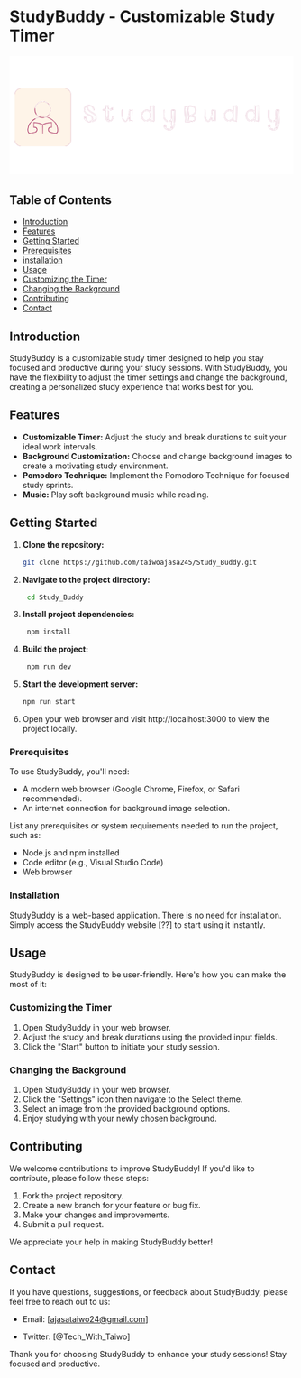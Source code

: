 # StudyBuddy - Customizable Study Timer

![StudyBuddy Background](/icon/logo.png)


## Table of Contents


- [Introduction](#introduction)
- [Features](#features)
- [Getting Started](#getting-started)
- [Prerequisites](#prerequisites)
- [installation](#installation)
- [Usage](#usage)
- [Customizing the Timer](#CustomizingtheTimer)
- [Changing the Background](#ChangingtheBackground)
- [Contributing](#contributing)
- [Contact](#Contact)
<!-- - [License](#license) -->

## Introduction

StudyBuddy is a customizable study timer designed to help you stay focused and productive during your study sessions. With StudyBuddy, you have the flexibility to adjust the timer settings and change the background, creating a personalized study experience that works best for you.

## Features

- **Customizable Timer:** Adjust the study and break durations to suit your ideal work intervals.
- **Background Customization:** Choose and change background images to create a motivating study environment.
- **Pomodoro Technique:** Implement the Pomodoro Technique for focused study sprints.
- **Music:** Play soft background  music while reading.  

## Getting Started

1. **Clone the repository:**

   ```bash
   git clone https://github.com/taiwoajasa245/Study_Buddy.git

2. **Navigate to the project directory:**

   ```bash
    cd Study_Buddy

3. **Install project dependencies:**

   ```bash
    npm install 

4. **Build the project:**

   ```bash
    npm run dev

5. **Start the development server:**

   ```bash
   npm run start

6. Open your web browser and visit http://localhost:3000 to view the project locally.

### Prerequisites

To use StudyBuddy, you'll need:

- A modern web browser (Google Chrome, Firefox, or Safari recommended).
- An internet connection for background image selection.

List any prerequisites or system requirements needed to run the project, such as:

- Node.js and npm installed
- Code editor (e.g., Visual Studio Code)
- Web browser

### Installation

StudyBuddy is a web-based application. There is no need for installation. Simply access the StudyBuddy website [??] to start using it instantly.

## Usage

StudyBuddy is designed to be user-friendly. Here's how you can make the most of it:

### Customizing the Timer

1. Open StudyBuddy in your web browser.
2. Adjust the study and break durations using the provided input fields.
3. Click the "Start" button to initiate your study session.
<!-- 4. StudyBuddy will notify you when it's time to take a break. -->

### Changing the Background


1. Open StudyBuddy in your web browser.
2. Click the "Settings" icon then navigate to the Select theme.
3. Select an image  from the provided background options.
4. Enjoy studying with your newly chosen background.

## Contributing

We welcome contributions to improve StudyBuddy! If you'd like to contribute, please follow these steps:

1. Fork the project repository.
2. Create a new branch for your feature or bug fix.
3. Make your changes and improvements.
4. Submit a pull request.

We appreciate your help in making StudyBuddy better!

## Contact 

If you have questions, suggestions, or feedback about StudyBuddy, please feel free to reach out to us:

- Email: [ajasataiwo24@gmail.com]
<!-- - Website: [insert-website-link] -->
- Twitter: [@Tech_With_Taiwo]

Thank you for choosing StudyBuddy to enhance your study sessions! Stay focused and productive.
